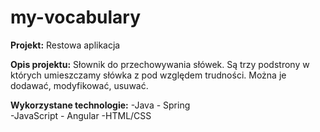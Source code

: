 # my-vocabulary

**Projekt:** Restowa aplikacja

**Opis projektu:** Słownik do przechowywania słówek. Są trzy podstrony w których umieszczamy słówka z pod względem trudności. 
Można je dodawać, modyfikować, usuwać.

**Wykorzystane technologie:**
-Java - Spring <br>
-JavaScript - Angular
-HTML/CSS
